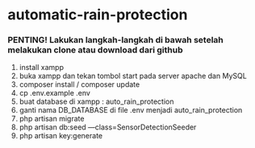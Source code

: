 # automatic-rain-protection

### PENTING! Lakukan langkah-langkah di bawah setelah melakukan clone atau download dari github

1. install xampp
2. buka xampp dan tekan tombol start pada server apache dan MySQL
3. composer install / composer update
4. cp .env.example .env
5. buat database di xampp : auto_rain_protection
6. ganti nama DB_DATABASE di file .env menjadi auto_rain_protection
7. php artisan migrate
8. php artisan db:seed —class=SensorDetectionSeeder
9. php artisan key:generate